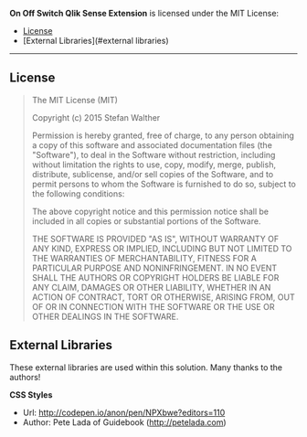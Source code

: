 **On Off Switch Qlik Sense Extension** is licensed under the MIT License:

* [License](#license)
* [External Libraries](#external libraries)

---

## License

> The MIT License (MIT)
> 
> Copyright (c) 2015 Stefan Walther
> 
> Permission is hereby granted, free of charge, to any person obtaining a copy of
> this software and associated documentation files (the "Software"), to deal in
> the Software without restriction, including without limitation the rights to
> use, copy, modify, merge, publish, distribute, sublicense, and/or sell copies of
> the Software, and to permit persons to whom the Software is furnished to do so,
> subject to the following conditions:
> 
> The above copyright notice and this permission notice shall be included in all
> copies or substantial portions of the Software.
> 
> THE SOFTWARE IS PROVIDED "AS IS", WITHOUT WARRANTY OF ANY KIND, EXPRESS OR
> IMPLIED, INCLUDING BUT NOT LIMITED TO THE WARRANTIES OF MERCHANTABILITY, FITNESS
> FOR A PARTICULAR PURPOSE AND NONINFRINGEMENT. IN NO EVENT SHALL THE AUTHORS OR
> COPYRIGHT HOLDERS BE LIABLE FOR ANY CLAIM, DAMAGES OR OTHER LIABILITY, WHETHER
> IN AN ACTION OF CONTRACT, TORT OR OTHERWISE, ARISING FROM, OUT OF OR IN
> CONNECTION WITH THE SOFTWARE OR THE USE OR OTHER DEALINGS IN THE SOFTWARE.

## External Libraries

These external libraries are used within this solution. Many thanks to the authors!

**CSS Styles**
* Url: http://codepen.io/anon/pen/NPXbwe?editors=110
* Author: Pete Lada of Guidebook (http://petelada.com)
